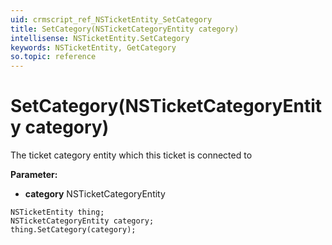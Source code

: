 ```yaml
---
uid: crmscript_ref_NSTicketEntity_SetCategory
title: SetCategory(NSTicketCategoryEntity category)
intellisense: NSTicketEntity.SetCategory
keywords: NSTicketEntity, GetCategory
so.topic: reference
---
```


# SetCategory(NSTicketCategoryEntity category)

The ticket category entity which this ticket is connected to

**Parameter:** 
* **category** NSTicketCategoryEntity

```crmscript
NSTicketEntity thing;
NSTicketCategoryEntity category;
thing.SetCategory(category);
```

